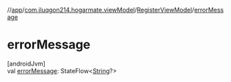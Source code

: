 //[app](../../../index.md)/[com.jluqgon214.hogarmate.viewModel](../index.md)/[RegisterViewModel](index.md)/[errorMessage](error-message.md)

# errorMessage

[androidJvm]\
val [errorMessage](error-message.md): StateFlow&lt;[String](https://kotlinlang.org/api/latest/jvm/stdlib/kotlin-stdlib/kotlin/-string/index.html)?&gt;
